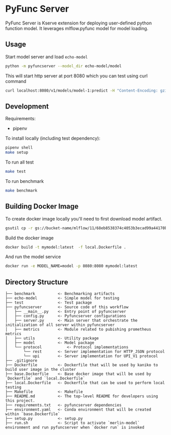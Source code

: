 # PyFunc Server

PyFunc Server is Kserve extension for deploying user-defined python function model.
It leverages mlflow.pyfunc model for model loading.

## Usage

Start model server and load `echo-model`
```bash
python -m pyfuncserver --model_dir echo-model/model
```

This will start http server at port 8080 which you can test using curl command
```bash
curl localhost:8080/v1/models/model-1:predict -H "Content-Encoding: gzip" -H "Accept-Encoding: gzip" -H "Content-Type: application/json" -d '{}'
```

## Development

Requirements:

- pipenv

To install locally (including test dependency):

```bash
pipenv shell
make setup
```

To run all test

```bash
make test
```

To run benchmark
```bash
make benchmark
```

## Building Docker Image

To create docker image locally you'll need to first download model artifact.

```bash
gsutil cp -r gs://bucket-name/mlflow/11/68eb8538374c4053b3ecad99a44170bd/artifacts/model .
```

Build the docker image

```bash
docker build -t mymodel:latest  -f local.Dockerfile .
```

And run the model service

```bash
docker run -e MODEL_NAME=model -p 8080:8080 mymodel:latest
```

## Directory Structure

```
├── benchmark          <- Benchmarking artifacts
├── echo-model         <- Simple model for testing
├── test               <- Test package
├── pyfuncserver       <- Source code of this workflow
│   ├── __main__.py    <- Entry point of pyfuncserver
│   ├── config.py      <- Pyfuncserver configurations
│   ├── server.py      <- Main server that orchestrate the initialization of all server within pyfuncserver
│   ├── metrics        <- Module related to pubishing prometheus metrics
│   ├── utils          <- Utility package
│   ├── model          <- Model package
│   └── protocol           <- Protocol implementations
│       └── rest       <- Server implementation for HTTP_JSON protocol
│       └── upi        <- Server implementation for UPI_V1 protocol
├── .gitignore
├── Dockerfile         <- Dockerfile that will be used by kaniko to build user image in the cluster
├── base.Dockerfile    <- Base docker image that will be used by `Dockerfile` and `local.Dockerfile`
├── local.Dockerfile   <- Dockerfile that can be used to perform local testing
├── Makefile           <- Makefile 
├── README.md          <- The top-level README for developers using this project.
├── requirements.txt   <- pyfuncserver dependencies
├── environment.yaml   <- Conda environment that will be created within `base.Dockerfile`
├── setup.py           <- setup.py
├── run.sh             <- Script to activate `merlin-model` environment and run pyfuncserver when `docker run` is invoked


```